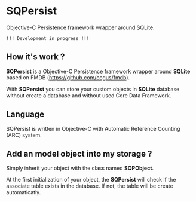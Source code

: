 SQPersist
=========

Objective-C Persistence framework wrapper around SQLite.

    !!! Development in progress !!!

How it's work ?
---------------

**SQPersist** is a Objective-C Persistence framework wrapper around **SQLite** based on FMDB (https://github.com/ccgus/fmdb).

With **SQPersist** you can store your custom objects in **SQLite** database without create a database and without used Core Data Framework.

Language
---------------

SQPersist is written in Objective-C with Automatic Reference Counting (ARC) system.

Add an model object into my storage ?
---------------

Simply inherit your object with the class named **SQPObject**.

At the first initialization of your object, the **SQPersist** will check if the associate table exists in the database. If not, the table will be create automaticatly.


